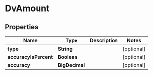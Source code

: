 

# DvAmount


## Properties

| Name | Type | Description | Notes |
|------------ | ------------- | ------------- | -------------|
|**type** | **String** |  |  [optional] |
|**accuracyIsPercent** | **Boolean** |  |  [optional] |
|**accuracy** | **BigDecimal** |  |  [optional] |



